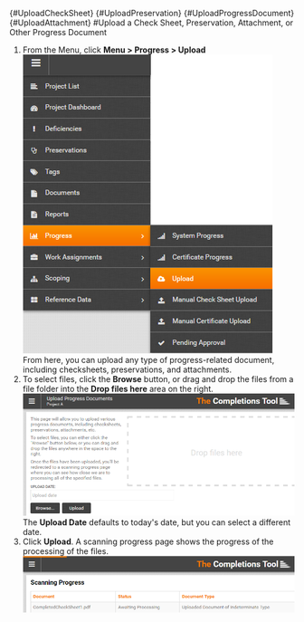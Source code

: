 {#UploadCheckSheet}
{#UploadPreservation}
{#UploadProgressDocument}
{#UploadAttachment}
#Upload a Check Sheet, Preservation, Attachment, or Other Progress Document
1. From the Menu, click **Menu > Progress > Upload**  
![Menu > Progress > Upload](images\MPRogressUpload.PNG)   
From here, you can upload any type of progress-related document, including checksheets, preservations, and attachments.  
1. To select files, click the **Browse** button, or drag and drop the files from a file folder into the **Drop files here** area on the right.  
![Upload Progress Documents](images\UploadProgressDocs.png)  
The **Upload Date** defaults to today's date, but you can select a different date.  
1. Click **Upload**. A scanning progress page shows the progress of the processing of the files.  
![File Processing Progress](images\UploadcheckSheetScanProgress.png)